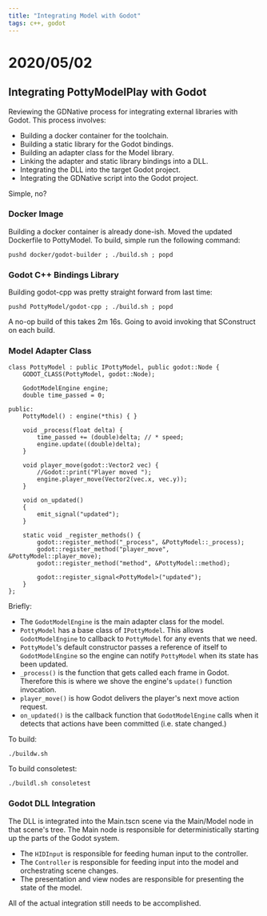 ```yaml
---
title: "Integrating Model with Godot"
tags: c++, godot
---
```


# 2020/05/02

## Integrating PottyModelPlay with Godot

Reviewing the GDNative process for integrating external libraries with Godot. This process involves:

* Building a docker container for the toolchain.
* Building a static library for the Godot bindings.
* Building an adapter class for the Model library.
* Linking the adapter and static library bindings into a DLL.
* Integrating the DLL into the target Godot project.
* Integrating the GDNative script into the Godot project.

Simple, no?

### Docker Image

Building a docker container is already done-ish. Moved the updated Dockerfile to PottyModel. To build, simple run the following command:

```
pushd docker/godot-builder ; ./build.sh ; popd
```

### Godot C++ Bindings Library

Building godot-cpp was pretty straight forward from last time:

```
pushd PottyModel/godot-cpp ; ./build.sh ; popd
```

A no-op build of this takes 2m 16s. Going to avoid invoking that SConstruct on each build.

### Model Adapter Class

```
class PottyModel : public IPottyModel, public godot::Node {
    GODOT_CLASS(PottyModel, godot::Node);

    GodotModelEngine engine;
    double time_passed = 0;

public:
    PottyModel() : engine(*this) { }

    void _process(float delta) {
        time_passed += (double)delta; // * speed;
        engine.update((double)delta);
    }

    void player_move(godot::Vector2 vec) {
        //Godot::print("Player moved ");
        engine.player_move(Vector2(vec.x, vec.y));
    }

    void on_updated()
    {
        emit_signal("updated");
    }

    static void _register_methods() {
        godot::register_method("_process", &PottyModel::_process);
        godot::register_method("player_move", &PottyModel::player_move);
        godot::register_method("method", &PottyModel::method);

        godot::register_signal<PottyModel>("updated");
    }
};
```

Briefly:

* The `GodotModelEngine` is the main adapter class for the model.
* `PottyModel` has a base class of `IPottyModel`. This allows `GodotModelEngine` to callback to `PottyModel` for any events that we need.
* `PottyModel`'s default constructor passes a reference of itself to `GodotModelEngine` so the engine can notify `PottyModel` when its state has been updated.
* `_process()` is the function that gets called each frame in Godot. Therefore this is where we shove the engine's `update()` function invocation.
* `player_move()` is how Godot delivers the player's next move action request.
* `on_updated()` is the callback function that `GodotModelEngine` calls when it detects that actions have been committed (i.e. state changed.)

To build:

```
./buildw.sh
```

To build consoletest:

```
./buildl.sh consoletest
```

### Godot DLL Integration

The DLL is integrated into the Main.tscn scene via the Main/Model node in that scene's tree. The Main node is responsible for deterministically starting up the parts of the Godot system.

* The `HIDInput` is responsible for feeding human input to the controller.
* The `Controller` is responsible for feeding input into the model and orchestrating scene changes.
* The presentation and view nodes are responsible for presenting the state of the model.

All of the actual integration still needs to be accomplished.